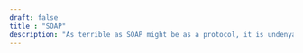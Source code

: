 ```yaml
---
draft: false
title : "SOAP"
description: "As terrible as SOAP might be as a protocol, it is undenyably popular amongst older systems and needed for legacy support."
---
```


